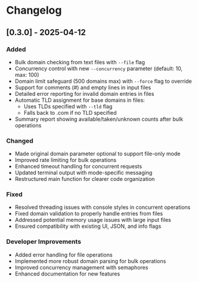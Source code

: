 # Changelog

## [0.3.0] - 2025-04-12

### Added
- Bulk domain checking from text files with `--file` flag
- Concurrency control with new `--concurrency` parameter (default: 10, max: 100)
- Domain limit safeguard (500 domains max) with `--force` flag to override
- Support for comments (#) and empty lines in input files
- Detailed error reporting for invalid domain entries in files
- Automatic TLD assignment for base domains in files:
  - Uses TLDs specified with `--tld` flag
  - Falls back to .com if no TLD specified
- Summary report showing available/taken/unknown counts after bulk operations

### Changed
- Made original domain parameter optional to support file-only mode
- Improved rate limiting for bulk operations
- Enhanced timeout handling for concurrent requests
- Updated terminal output with mode-specific messaging
- Restructured main function for clearer code organization

### Fixed
- Resolved threading issues with console styles in concurrent operations
- Fixed domain validation to properly handle entries from files
- Addressed potential memory usage issues with large input files
- Ensured compatibility with existing UI, JSON, and info flags

### Developer Improvements
- Added error handling for file operations
- Implemented more robust domain parsing for bulk operations
- Improved concurrency management with semaphores
- Enhanced documentation for new features